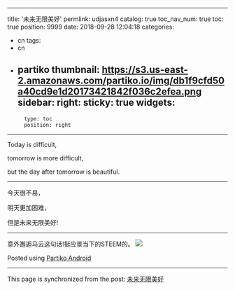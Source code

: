 
---
title: '未来无限美好'
permlink: udjasxn4
catalog: true
toc_nav_num: true
toc: true
position: 9999
date: 2018-09-28 12:04:18
categories:
- cn
tags:
- cn
- partiko
thumbnail: https://s3.us-east-2.amazonaws.com/partiko.io/img/db1f9cfd50a40cd9e1d20173421842f036c2efea.png
sidebar:
    right:
        sticky: true
widgets:
    -
        type: toc
        position: right
---


Today is difficult,

tomorrow is more difficult,

but the day after tomorrow is beautiful.

---

今天很不易，

明天更加困难，

但是未来无限美好!

---

意外邂逅马云这句话!挺应景当下的STEEM的。
![](https://s3.us-east-2.amazonaws.com/partiko.io/img/db1f9cfd50a40cd9e1d20173421842f036c2efea.png)

Posted using [Partiko Android](https://steemit.com/@partiko-android)

- - -

This page is synchronized from the post: [未来无限美好](https://steemit.com/@yellowbird/udjasxn4)

